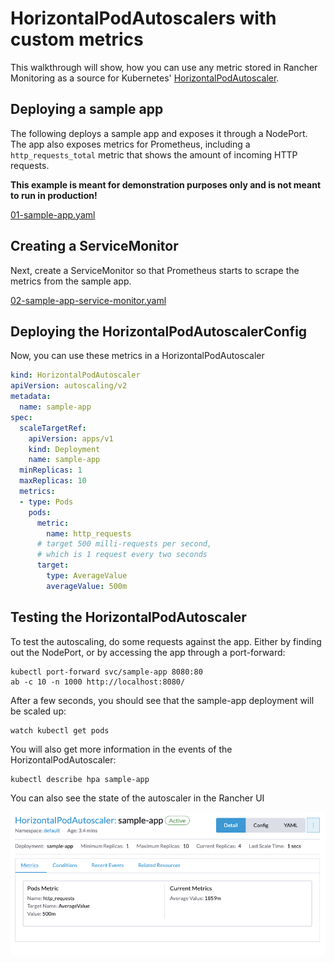 # HorizontalPodAutoscalers with custom metrics

This walkthrough will show, how you can use any metric stored in Rancher Monitoring as a source for Kubernetes' [HorizontalPodAutoscaler](https://kubernetes.io/docs/tasks/run-application/horizontal-pod-autoscale/).

## Deploying a sample app

The following deploys a sample app and exposes it through a NodePort. The app also exposes metrics for Prometheus, including a `http_requests_total` metric that shows the amount of incoming HTTP requests.

**This example is meant for demonstration purposes only and is not meant to run in production!**

[01-sample-app.yaml](./01-sample-app.yaml)

## Creating a ServiceMonitor

Next, create a ServiceMonitor so that Prometheus starts to scrape the metrics from the sample app.

[02-sample-app-service-monitor.yaml](./02-sample-app-service-monitor.yaml)

## Deploying the HorizontalPodAutoscalerConfig

Now, you can use these metrics in a HorizontalPodAutoscaler

```yaml
kind: HorizontalPodAutoscaler
apiVersion: autoscaling/v2
metadata:
  name: sample-app
spec:
  scaleTargetRef:
    apiVersion: apps/v1
    kind: Deployment
    name: sample-app
  minReplicas: 1
  maxReplicas: 10
  metrics:
  - type: Pods
    pods:
      metric:
        name: http_requests
      # target 500 milli-requests per second,
      # which is 1 request every two seconds
      target:
        type: AverageValue
        averageValue: 500m
```

## Testing the HorizontalPodAutoscaler

To test the autoscaling, do some requests against the app. Either by finding out the NodePort, or by accessing the app through a port-forward:

```shell
kubectl port-forward svc/sample-app 8080:80
ab -c 10 -n 1000 http://localhost:8080/
```

After a few seconds, you should see that the sample-app deployment will be scaled up:

```shell
watch kubectl get pods
```

You will also get more information in the events of the HorizontalPodAutoscaler:

```shell
kubectl describe hpa sample-app
```

You can also see the state of the autoscaler in the Rancher UI

![hpa-ui.png](images/hpa-ui.png)
